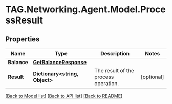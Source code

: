 # TAG.Networking.Agent.Model.ProcessResult

## Properties

Name | Type | Description | Notes
------------ | ------------- | ------------- | -------------
**Balance** | [**GetBalanceResponse**](GetBalanceResponse.md) |  | 
**Result** | **Dictionary&lt;string, Object&gt;** | The result of the process operation. | [optional] 

[[Back to Model list]](../README.md#documentation-for-models) [[Back to API list]](../README.md#documentation-for-api-endpoints) [[Back to README]](../README.md)

